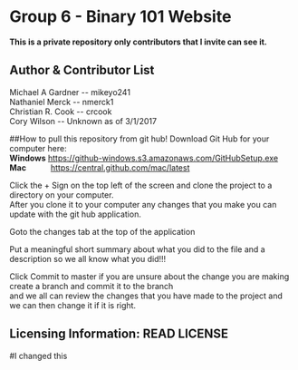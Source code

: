 # Group 6  - Binary 101 Website

**This is a private repository only contributors that I invite can see it.**


Author & Contributor List
-----
Michael A Gardner   --      mikeyo241  
Nathaniel Merck     --      nmerck1  
Christian R. Cook   --      crcook  
Cory Wilson         --      Unknown as of 3/1/2017

##How to pull this repository from git hub!
Download Git Hub for your computer here:   
**Windows** https://github-windows.s3.amazonaws.com/GitHubSetup.exe  
**Mac** &nbsp;&nbsp;&nbsp;&nbsp;&nbsp;&nbsp;&nbsp;&nbsp;&nbsp;&nbsp;https://central.github.com/mac/latest

Click the + Sign on the top left of the screen and clone the project to a directory on your computer.  
After you clone it to your computer any changes that you make you can update with the git hub application.  

Goto the changes tab at the top of the application

Put a meaningful short summary about what you did to the file and a description so we all know what you did!!!

Click Commit to master if you are unsure about the change you are making create a branch and commit it to the branch  
and we all can review the changes that you have made to the project and we can then change it if it is right.



Licensing Information: READ LICENSE
---

#I changed this